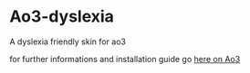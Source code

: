 # Ao3-dyslexia
A dyslexia friendly skin for ao3

for further informations and installation guide go [here on Ao3](https://archiveofourown.org/works/30918077/chapters/76349072)
